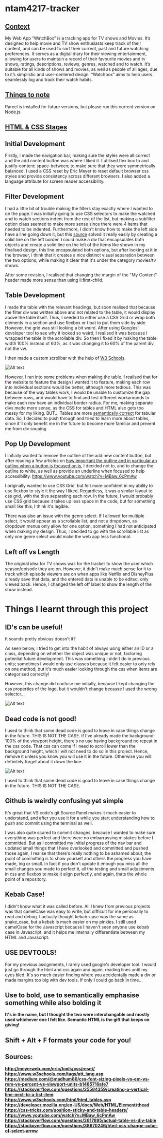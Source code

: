 # ntam4217-tracker
## <u><b>Context</b></u>
My Web App “WatchBox” is a tracking app for TV shows and Movies. It’s designed to help movie and TV show enthusiasts keep track of their content, and can be used to sort their current, past and future watching preferences. It serves as a digital diary for their viewing entertainment, allowing for users to maintain a record of their favourite movies and tv shows, ratings, descriptions, reviews, genres, watched and to watch. It’s suitable for all kinds of shows and movies, as well as people of all ages, due to it’s simplistic and user-centered design. “Watchbox” aims to help users seamlessly log and track their watch habits.

## <u>Things to note</u>
Parcel is installed for future versions, but please run this current version on Node.js

## <u>HTML & CSS Stages</u>
## Initial Development
Firstly, I made the navigation bar, making sure the styles were all correct and the add content button was where I liked it. I utilised flex box to and justify-content: space-between; to make sure that they were symmetrically balanced. I used a CSS reset by Eric Meyer to reset default browser css styles and provide consistency across different browsers. I also added a language attribute for screen reader accessibility.


## Filter Development
I had a little bit of trouble making the filters stay exactly where I wanted to on the page. I was initially going to use CSS selectors to make the watched and to watch sections indent from the rest of the list, but making a subfilter option class seemed to make more sense since there were 4 items that needed to be indented. Furthermore, I didn't know how to make the left side have a line going down it, but this <a href="https://stackoverflow.com/questions/25584359/creating-a-vertical-line-next-to-a-list-item">source</a> solved it really easily by creating a solid line on the left border. I could make a div that encapsulates both objects and create a solid line on the left of the items like shown in my finalised design, this line encapsulated both options, but after looking at it in the browser, I think that it creates a nice distinct visual separation between the two options, while making it clear that it's under the category movies/tv shows.


After some revision, I realised that changing the margin of the "My Content" header made more sense than using li:first-child.

## Table Development
I made the table with the relevant headings, but soon realised that because the filter div was written above and not related to the table, it would display above the table itself. Thus, I needed to either use a CSS Grid or wrap both elements in a section and use flexbox or float to put them side by side. However, the grid was still looking a bit weird. After using Googles' developer tool to see why it looked so weird, I realised it was because I wrapped the table in the scrollable div. So then I fixed it by making the table width 100% instead of 60%, as it was changing it to 60% of the parent div, not the vw. 

I then made a custom scrollbar with the help of <a href="https://www.w3schools.com/howto/howto_css_custom_scrollbar.asp>">W3 Schools</a>.

![Alt text](readme-assets/devtools.png)


However, I ran into some problems when making the table. I realised that for the website to feature the design I wanted it to feature, making each row into individual sections would be better, although more tedious. This was because of the way tables work, I would be unable to customize the gap between rows, and would have to find and test different workarounds to make each row have an individual border radius. For me, making separate divs made more sense, as the CSS for tables and HTML also gets too messy for my liking. BUT... Tables are more <a href="https://stackoverflow.com/questions/2617895/actual-table-vs-div-table">semantically correct</a> for tabular data. So, I decided to push through and tried to learn more about tables, since it'll only benefit me in the future to become more familiar and prevent me from div souping.


## Pop Up Development

I initially wanted to remove the outline of the add new content button, but after reading a few articles on <a href="https://www.a11yproject.com/posts/never-remove-css-outlines/">how important the outline and in particular an outline when a button is focused on is</a>, I decided not to, and to change the outline to white, as well as provide an underline when focused to help accessibility. 
https://www.youtube.com/watch?v=MBaw_6cPmAw

I originally wanted to use CSS Grid, but felt more confident in my ability to use flexbox to style it the way I liked. Regardless, it was a similar layout to css grid, with the divs separating each row. In the future, I would probably use CSS grid because it takes up less space in the code, but for something small like this, I think it's legible.

There was also an issue with the genre select. If I allowed for multiple select, it would appear as a scrollable list, and not a dropdown, as dropdown menus only allow for one option, something I had not anticipated when making my design. Thus, I decided to go with the scrollable list as only one genre select would make the web app less functional.
## Left off vs Length

The original idea for TV shows was for the tracker to show the user which season/episode they are on. However, it didn't make much sense for it to track which episode viewers are on when apps like Netflix and DisneyPlus already save that data, and the entered data is unable to be edited, only viewed back. Hence, I changed the left off label to show the length of the show instead.



# Things I learnt through this project
## ID's can be useful!
It sounds pretty obvious doesn't it?

As seen below, I tried to get into the habit of always using either an ID or a class, depending on whether the object was unique or not, factoring potential future development. This was something I didn't do in previous units; sometimes I would only use classes because it felt easier to only rely on one method, but it's much easier looking through the css when items are categorised correctly!

However, this change did confuse me initially, because I kept changing the css properties of the logo, but it wouldn't change because I used the wrong selector... 

![Alt text](readme-assets/image.png)

## Dead code is not good!

I used to think that some dead code is good to leave in case things change in the future. THIS IS NOT THE CASE. If I've already made the background 100% of the viewport height, there's no use having background no repeat in the css code. That css can come if I need to scroll lower than the background height, which I will not need to do so in this project. Hence, remove it unless you know you will use it in the future. Otherwise you will definitely forget about it down the line.

![Alt text](readme-assets/no-repeat.png)

I used to think that some dead code is good to leave in case things change in the future. THIS IS NOT THE CASE. 

## Github is weirdly confusing yet simple
It's great that VS code's git Source Panel makes it much easier to understand, and after you use it for a while you start understanding how to push and commit using the terminal as well.

I was also quite scared to commit changes, because I wanted to make sure everything was perfect and there were no embarrassing mistakes before I committed. But as I committed my initial progress of the nav bar and updated small things that I have overlooked and committed and pushed those again, I realise that there's really nothing to be ashamed about; the point of committing is to show yourself and others the progress you have made, big or small. In fact if you don't update it enough you miss all the small changes you made to perfect it, all the testing and small adjustments in css and flexbox to make it align perfectly, and again, thats the whole point of a repository. 

## Kebab Case!
I didn't know what it was called before. All I knew from previous projects was that camelCase was easy to write, but difficult for me personally to read and debug. I actually thought kebab-case was the same as snake_case, but a kebab is much easier on my pinkies. I still used camelCase for the Javascript because I haven't seen anyone use kebab case in Javascript, and it helps me internally differentiate between my HTML and Javascript.

## USE DEVTOOLS!
For my previous assignments, I rarely used google's developer tool. I would just go through the html and css again and again, reading lines until my eyes bled. It's so much easier finding where you accidentally made a div or made margins too big with dev tools. If only I could go back in time...


## Use <b> to bold, use <strong> to semantically emphasise something while also bolding it
It's in the name, but I thought the two were interchangable and mostly used whichever one I felt like. Semantic HTML is the gift that keeps on giving!

## Shift + Alt + F formats your code for you!

## Sources:
http://meyerweb.com/eric/tools/css/reset/
<br>https://www.w3schools.com/tags/att_lang.asp
<br>https://medium.com/@madhum86/css-font-sizing-pixels-vs-em-vs-rem-vs-percent-vs-viewport-units-b1485716afe7
<br>https://stackoverflow.com/questions/25584359/creating-a-vertical-line-next-to-a-list-item
<br>https://www.w3schools.com/html/html_tables.asp
<br>https://developer.mozilla.org/en-US/docs/Web/HTML/Element/thead
<br>https://css-tricks.com/position-sticky-and-table-headers/
<br>https://www.youtube.com/watch?v=MBaw_6cPmAw
<br>https://stackoverflow.com/questions/2617895/actual-table-vs-div-table
<br>https://stackoverflow.com/questions/38870246/html-css-change-color-of-select-arrow

